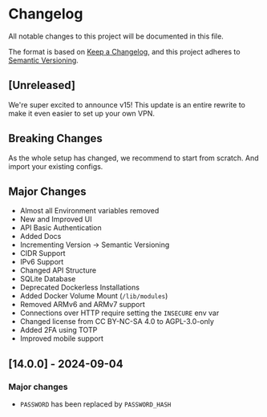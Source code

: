 # Changelog

All notable changes to this project will be documented in this file.

The format is based on [Keep a Changelog](https://keepachangelog.com/en/1.1.0/),
and this project adheres to [Semantic Versioning](https://semver.org/spec/v2.0.0.html).

## [Unreleased]

We're super excited to announce v15!
This update is an entire rewrite to make it even easier to set up your own VPN.

## Breaking Changes

As the whole setup has changed, we recommend to start from scratch. And import your existing configs.

## Major Changes

- Almost all Environment variables removed
- New and Improved UI
- API Basic Authentication
- Added Docs
- Incrementing Version -> Semantic Versioning
- CIDR Support
- IPv6 Support
- Changed API Structure
- SQLite Database
- Deprecated Dockerless Installations
- Added Docker Volume Mount (`/lib/modules`)
- Removed ARMv6 and ARMv7 support
- Connections over HTTP require setting the `INSECURE` env var
- Changed license from CC BY-NC-SA 4.0 to AGPL-3.0-only
- Added 2FA using TOTP
- Improved mobile support

## [14.0.0] - 2024-09-04

### Major changes

- `PASSWORD` has been replaced by `PASSWORD_HASH`
